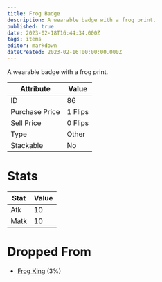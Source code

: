 ```yaml
---
title: Frog Badge
description: A wearable badge with a frog print.
published: true
date: 2023-02-18T16:44:34.000Z
tags: items
editor: markdown
dateCreated: 2023-02-16T00:00:00.000Z
---
```


A wearable badge with a frog print.

|Attribute|Value|
|-|-|
|ID|86|
|Purchase Price|1 Flips|
|Sell Price|0 Flips|
|Type|Other|
|Stackable|No|

# Stats
|Stat|Value|
|-|-|
|Atk|10|
|Matk|10|

# Dropped From
 * [Frog King](/monsters/frog-king.md) (3%)
